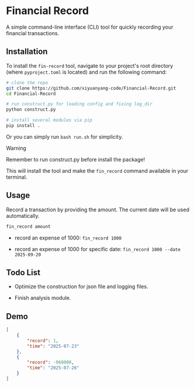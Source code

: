 # Financial Record

A simple command-line interface (CLI) tool for quickly recording your financial transactions.

## Installation

To install the `fin-record` tool, navigate to your project's root directory (where `pyproject.toml` is located) and run the following command:

```bash
# clone the repo
git clone https://github.com/xiyuanyang-code/Financial-Record.git
cd Financial-Record

# run construct.py for loading config and fixing log_dir
python construct.py

# install several modules via pip
pip install .
```

Or you can simply run `bash run.sh` for simplicity.

> [!WARNING]
> Remember to run construct.py before install the package!

This will install the tool and make the `fin_record` command available in your terminal.


## Usage

Record a transaction by providing the amount. The current date will be used automatically.

```bash
fin_record amount
```

- record an expense of 1000: `fin_record 1000`

- record an expense of 1000 for specific date: `fin_record 1000 --date 2025-09-20`


## Todo List

- Optimize the construction for json file and logging files.

- Finish analysis module.

## Demo

```json
[
    {
        "record": 1,
        "time": "2025-07-23"
    },
    {
        "record": -960000,
        "time": "2025-07-26"
    }
]
```